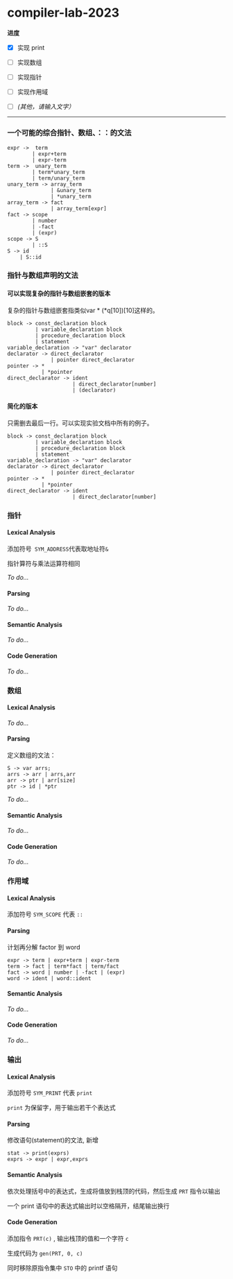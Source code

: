 # compiler-lab-2023

**进度**

- [x] 实现 print
- [ ] 实现数组
- [ ] 实现指针
- [ ] 实现作用域
- [ ] *(其他，请输入文字）*



---

### 一个可能的综合指针、数组、：：的文法

```
expr ->  term
		| expr+term
    	| expr-term
term ->  unary_term 
		| term*unary_term 
		| term/unary_term
unary_term -> array_term
			  | &unary_term
			  | *unary_term
array_term -> fact
			  | array_term[expr]
fact -> scope
		| number 
		| -fact 
		| (expr)
scope -> S 
		| ::S
S -> id 
	| S::id
```

### 指针与数组声明的文法

#### 可以实现复杂的指针与数组嵌套的版本

复杂的指针与数组嵌套指类似var * (*q[10])[10]这样的。

```
block -> const_declaration block
		 | variable_declaration block
		 | procedure_declaration block
		 | statement
variable_declaration -> "var" declarator
declarator -> direct_declarator
			  | pointer direct_declarator
pointer -> *
		   | *pointer
direct_declarator -> ident
					 | direct_declarator[number]
					 | (declarator)
```

#### 简化的版本

只需删去最后一行。可以实现实验文档中所有的例子。

```
block -> const_declaration block
		 | variable_declaration block
		 | procedure_declaration block
		 | statement
variable_declaration -> "var" declarator
declarator -> direct_declarator
			  | pointer direct_declarator
pointer -> *
		   | *pointer
direct_declarator -> ident
					 | direct_declarator[number]
```

### 指针

#### Lexical Analysis
添加符号` SYM_ADDRESS`代表取地址符`& `

指针算符与乘法运算符相同

*To do...*

#### Parsing

*To do...*

#### Semantic Analysis

*To do...*

#### Code Generation

*To do...*

### 数组

#### Lexical Analysis

*To do...*

#### Parsing

定义数组的文法：

```
S -> var arrs;
arrs -> arr | arrs,arr
arr -> ptr | arr[size]
ptr -> id | *ptr
```

*To do...*

#### Semantic Analysis

*To do...*

#### Code Generation

*To do...*

### 作用域

#### Lexical Analysis

添加符号 `SYM_SCOPE` 代表 `::`

#### Parsing

计划再分解 factor 到 word

```
expr -> term | expr+term | expr-term
term -> fact | term*fact | term/fact
fact -> word | number | -fact | (expr)
word -> ident | word::ident
```

#### Semantic Analysis

*To do...*

#### Code Generation

*To do...*

### 输出

#### Lexical Analysis

添加符号 `SYM_PRINT` 代表 `print`

`print` 为保留字，用于输出若干个表达式

#### Parsing

修改语句(statement)的文法, 新增

```
stat -> print(exprs)
exprs -> expr | expr,exprs
```

#### Semantic Analysis

依次处理括号中的表达式，生成将值放到栈顶的代码，然后生成 `PRT` 指令以输出

一个 print 语句中的表达式输出时以空格隔开，结尾输出换行

#### Code Generation

添加指令 `PRT(c)` , 输出栈顶的值和一个字符 `c`

生成代码为 `gen(PRT, 0, c)`

同时移除原指令集中 `STO` 中的 printf 语句
